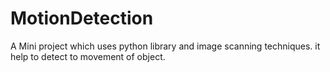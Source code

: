 # MotionDetection
A Mini project which uses python library and image scanning techniques. it help to detect to movement of object. 
